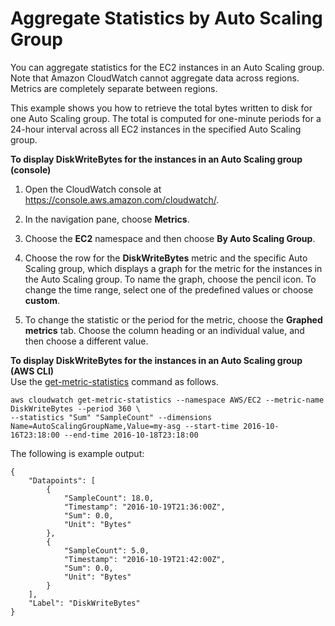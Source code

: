 # Aggregate Statistics by Auto Scaling Group<a name="GetMetricAutoScalingGroup"></a>

You can aggregate statistics for the EC2 instances in an Auto Scaling group\. Note that Amazon CloudWatch cannot aggregate data across regions\. Metrics are completely separate between regions\.

This example shows you how to retrieve the total bytes written to disk for one Auto Scaling group\. The total is computed for one\-minute periods for a 24\-hour interval across all EC2 instances in the specified Auto Scaling group\.

**To display DiskWriteBytes for the instances in an Auto Scaling group \(console\)**

1. Open the CloudWatch console at [https://console\.aws\.amazon\.com/cloudwatch/](https://console.aws.amazon.com/cloudwatch/)\.

1. In the navigation pane, choose **Metrics**\.

1. Choose the **EC2** namespace and then choose **By Auto Scaling Group**\.

1. Choose the row for the **DiskWriteBytes** metric and the specific Auto Scaling group, which displays a graph for the metric for the instances in the Auto Scaling group\. To name the graph, choose the pencil icon\. To change the time range, select one of the predefined values or choose **custom**\.

1. To change the statistic or the period for the metric, choose the **Graphed metrics** tab\. Choose the column heading or an individual value, and then choose a different value\.

**To display DiskWriteBytes for the instances in an Auto Scaling group \(AWS CLI\)**  
Use the [get\-metric\-statistics](https://docs.aws.amazon.com/cli/latest/reference/cloudwatch/get-metric-statistics.html) command as follows\.

```
aws cloudwatch get-metric-statistics --namespace AWS/EC2 --metric-name DiskWriteBytes --period 360 \
--statistics "Sum" "SampleCount" --dimensions Name=AutoScalingGroupName,Value=my-asg --start-time 2016-10-16T23:18:00 --end-time 2016-10-18T23:18:00
```

The following is example output:

```
{
    "Datapoints": [
        {
            "SampleCount": 18.0, 
            "Timestamp": "2016-10-19T21:36:00Z", 
            "Sum": 0.0, 
            "Unit": "Bytes"
        }, 
        {
            "SampleCount": 5.0, 
            "Timestamp": "2016-10-19T21:42:00Z", 
            "Sum": 0.0, 
            "Unit": "Bytes"
        }
    ], 
    "Label": "DiskWriteBytes"
}
```